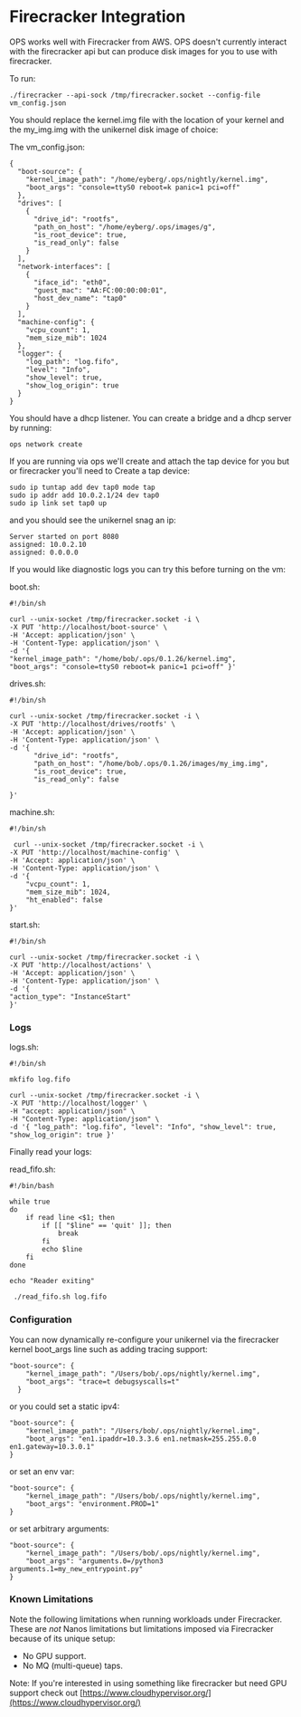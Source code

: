 Firecracker Integration
========================

OPS works well with Firecracker from AWS. OPS doesn't currently interact
with the firecracker api but can produce disk images for you to use with
firecracker.


To run:

```
./firecracker --api-sock /tmp/firecracker.socket --config-file vm_config.json
```

You should replace the kernel.img file with the location of your kernel
and the my_img.img with the unikernel disk image of choice:

The vm_config.json:
```
{
  "boot-source": {
    "kernel_image_path": "/home/eyberg/.ops/nightly/kernel.img",
    "boot_args": "console=ttyS0 reboot=k panic=1 pci=off"
  },
  "drives": [
    {
      "drive_id": "rootfs",
      "path_on_host": "/home/eyberg/.ops/images/g",
      "is_root_device": true,
      "is_read_only": false
    }
  ],
  "network-interfaces": [
    {
      "iface_id": "eth0",
      "guest_mac": "AA:FC:00:00:00:01",
      "host_dev_name": "tap0"
    }
  ],
  "machine-config": {
    "vcpu_count": 1,
    "mem_size_mib": 1024
  },
  "logger": {
    "log_path": "log.fifo",
    "level": "Info",
    "show_level": true,
    "show_log_origin": true
  }
}
```

You should have a dhcp listener. You can create a bridge and a dhcp
server by running:

```
ops network create
```

If you are running via ops we'll create and attach the tap device for
you but or firecracker you'll need to Create a tap device:
```
sudo ip tuntap add dev tap0 mode tap
sudo ip addr add 10.0.2.1/24 dev tap0
sudo ip link set tap0 up
```

and you should see the unikernel snag an ip:

```
Server started on port 8080
assigned: 10.0.2.10
assigned: 0.0.0.0
```

If you would like diagnostic logs you can try this before turning on the
vm:

boot.sh:
```
#!/bin/sh

curl --unix-socket /tmp/firecracker.socket -i \
-X PUT 'http://localhost/boot-source' \
-H 'Accept: application/json' \
-H 'Content-Type: application/json' \
-d '{
"kernel_image_path": "/home/bob/.ops/0.1.26/kernel.img",
"boot_args": "console=ttyS0 reboot=k panic=1 pci=off" }'
```

drives.sh:
```
#!/bin/sh

curl --unix-socket /tmp/firecracker.socket -i \
-X PUT 'http://localhost/drives/rootfs' \
-H 'Accept: application/json' \
-H 'Content-Type: application/json' \
-d '{
      "drive_id": "rootfs",
      "path_on_host": "/home/bob/.ops/0.1.26/images/my_img.img",
      "is_root_device": true,
      "is_read_only": false

}'
```

machine.sh:
```
#!/bin/sh

 curl --unix-socket /tmp/firecracker.socket -i \
-X PUT 'http://localhost/machine-config' \
-H 'Accept: application/json' \
-H 'Content-Type: application/json' \
-d '{
    "vcpu_count": 1,
    "mem_size_mib": 1024,
    "ht_enabled": false
}'
```

start.sh:
```
#!/bin/sh

curl --unix-socket /tmp/firecracker.socket -i \
-X PUT 'http://localhost/actions' \
-H 'Accept: application/json' \
-H 'Content-Type: application/json' \
-d '{
"action_type": "InstanceStart"
}'
```

### Logs

logs.sh:
```
#!/bin/sh

mkfifo log.fifo

curl --unix-socket /tmp/firecracker.socket -i \
-X PUT 'http://localhost/logger' \
-H "accept: application/json" \
-H "Content-Type: application/json" \
-d '{ "log_path": "log.fifo", "level": "Info", "show_level": true, "show_log_origin": true }'
```

Finally read your logs:

read_fifo.sh:
```
#!/bin/bash

while true
do
    if read line <$1; then
        if [[ "$line" == 'quit' ]]; then
            break
        fi
        echo $line
    fi
done

echo "Reader exiting"
```

```
 ./read_fifo.sh log.fifo
```

### Configuration

You can now dynamically re-configure your unikernel via the firecracker
kernel boot_args line such as adding tracing support:

```
"boot-source": {
    "kernel_image_path": "/Users/bob/.ops/nightly/kernel.img",
    "boot_args": "trace=t debugsyscalls=t"
  }
```

or you could set a static ipv4:

```
"boot-source": {
    "kernel_image_path": "/Users/bob/.ops/nightly/kernel.img",
    "boot_args": "en1.ipaddr=10.3.3.6 en1.netmask=255.255.0.0 en1.gateway=10.3.0.1"
}
```

or set an env var:

```
"boot-source": {
    "kernel_image_path": "/Users/bob/.ops/nightly/kernel.img",
    "boot_args": "environment.PROD=1"
}
```

or set arbitrary arguments:

```
"boot-source": {
    "kernel_image_path": "/Users/bob/.ops/nightly/kernel.img",
    "boot_args": "arguments.0=/python3 arguments.1=my_new_entrypoint.py"
}
```

### Known Limitations

Note the following limitations when running workloads under Firecracker.
These are *not* Nanos limitations but limitations imposed via
Firecracker because of its unique setup:

* No GPU support.
* No MQ (multi-queue) taps.

Note: If you're interested in using something like firecracker but need
GPU support check out
[https://www.cloudhypervisor.org/](https://www.cloudhypervisor.org/)
